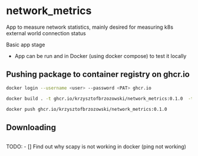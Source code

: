 # network_metrics
App to measure network statistics, mainly desired for measuring k8s external world connection status


Basic app stage
- App can be run and in Docker (using docker compose) to test it locally


## Pushing package to container registry on ghcr.io
```bash
docker login --username <user> --password <PAT> ghcr.io
```
```bash
docker build . -t ghcr.io/krzysztofbrzozowski/network_metrics:0.1.0  -t ghcr.io/krzysztofbrzozowski/network_metrics:latest
```

```bash
docker push ghcr.io/krzysztofbrzozowski/network_metrics:0.1.0
```

## Downloading
```bash

```
TODO:
    - [] Find out why scapy is not working in docker (ping not working)